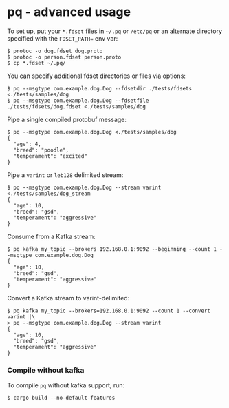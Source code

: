 pq - advanced usage
===================

To set up, put your `*.fdset` files in `~/.pq` or `/etc/pq` or an alternate directory specified with the `FDSET_PATH=` env var:

```
$ protoc -o dog.fdset dog.proto
$ protoc -o person.fdset person.proto
$ cp *.fdset ~/.pq/
```

You can specify additional fdset directories or files via options:

```
$ pq --msgtype com.example.dog.Dog --fdsetdir ./tests/fdsets <./tests/samples/dog
$ pq --msgtype com.example.dog.Dog --fdsetfile ./tests/fdsets/dog.fdset <./tests/samples/dog
```

Pipe a single compiled protobuf message:

```
$ pq --msgtype com.example.dog.Dog <./tests/samples/dog
{
  "age": 4,
  "breed": "poodle",
  "temperament": "excited"
}
```

Pipe a `varint` or `leb128` delimited stream:

```
$ pq --msgtype com.example.dog.Dog --stream varint <./tests/samples/dog_stream
{
  "age": 10,
  "breed": "gsd",
  "temperament": "aggressive"
}
```

Consume from a Kafka stream:

```
$ pq kafka my_topic --brokers 192.168.0.1:9092 --beginning --count 1 --msgtype com.example.dog.Dog
{
  "age": 10,
  "breed": "gsd",
  "temperament": "aggressive"
}
```

Convert a Kafka stream to varint-delimited:

```
$ pq kafka my_topic --brokers=192.168.0.1:9092 --count 1 --convert varint |\
> pq --msgtype com.example.dog.Dog --stream varint
{
  "age": 10,
  "breed": "gsd",
  "temperament": "aggressive"
}
```

### Compile without kafka

To compile `pq` without kafka support, run:

```
$ cargo build --no-default-features
```
